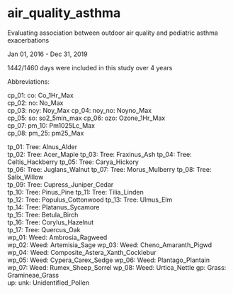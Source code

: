 # air_quality_asthma
Evaluating association between outdoor air quality and pediatric asthma exacerbations 

Jan 01, 2016 - Dec 31, 2019

1442/1460 days were included in this study over 4 years


Abbreviations:

cp_01: co: Co_1Hr_Max	
cp_02: no: No_Max	
cp_03: noy: Noy_Max	
cp_04: noy_no: Noyno_Max	
cp_05: so: so2_5min_max
cp_06: ozo: Ozone_1Hr_Max	
cp_07: pm_10: Pm1025Lc_Max	
cp_08: pm_25: pm25_Max	

tp_01: Tree: Alnus_Alder	
tp_02: Tree: Acer_Maple	
tp_03: Tree: Fraxinus_Ash
tp_04: Tree: Celtis_Hackberry
tp_05: Tree: Carya_Hickory	
tp_06: Tree: Juglans_Walnut	
tp_07: Tree: Morus_Mulberry
tp_08: Tree: Salix_Willow	
tp_09: Tree: Cupress_Juniper_Cedar	
tp_10: Tree: Pinus_Pine	
tp_11: Tree: Tilia_Linden	
tp_12: Tree: Populus_Cottonwood
tp_13: Tree: Ulmus_Elm	
tp_14: Tree: Platanus_Sycamore	
tp_15: Tree: Betula_Birch	
tp_16: Tree: Corylus_Hazelnut	
tp_17: Tree: Quercus_Oak	
wp_01: Weed: Ambrosia_Ragweed	
wp_02: Weed: Artemisia_Sage	
wp_03: Weed: Cheno_Amaranth_Pigwd	
wp_04: Weed: Composite_Astera_Xanth_Cocklebur	
wp_05: Weed: Cypera_Carex_Sedge	
wp_06: Weed: Plantago_Plantain	
wp_07: Weed: Rumex_Sheep_Sorrel
wp_08: Weed: Urtica_Nettle
gp: Grass: Gramineae_Grass	
up: unk: Unidentified_Pollen	
